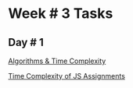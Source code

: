 # Week # 3 Tasks

## Day # 1

[Algorithms & Time Complexity](https://docs.google.com/document/d/1uCNBFEZgXt8aeUKgOIfeF75mnCswjhmYZ81sBc6kdYg/edit?usp=sharing)

[Time Complexity of JS Assignments](https://docs.google.com/document/d/1nIxwOl9BP3C_vWj5iqvZjEym1YaZ7nuKaPZ6_L42j7g/edit?usp=sharing)
